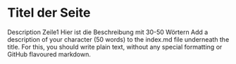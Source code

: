 # Titel der Seite

Description Zeile1
Hier ist die Beschreibung mit 30-50 Wörtern
Add a description of your character (50 words) to the index.md file underneath the title. For this, you should write plain text, without any special formatting or GitHub flavoured markdown.

